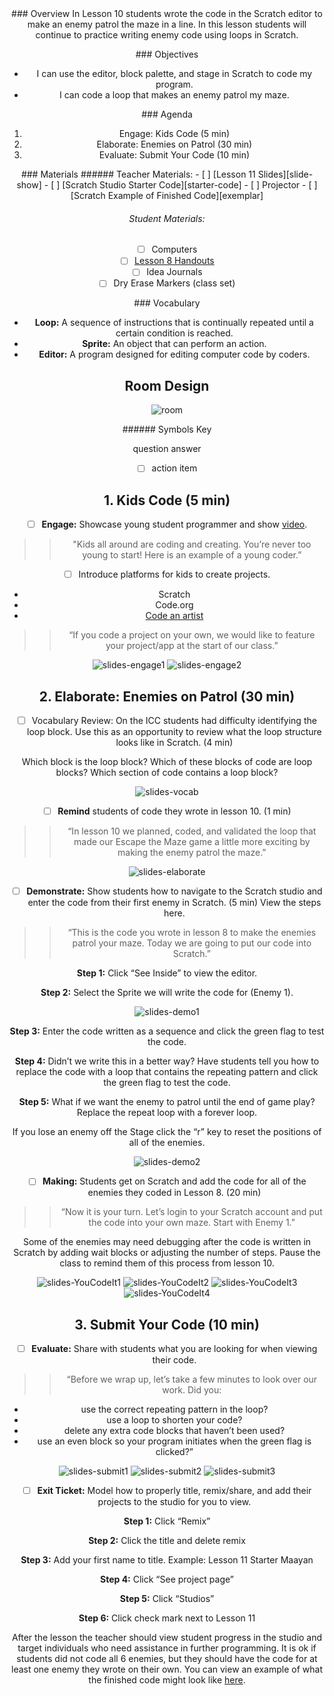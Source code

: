 <header class='header' title='Enemies Everywhere Continued' subtitle='Lesson 11'/>

<notable>
<iconp src='/icons/activity.png'>### Overview</iconp>
In Lesson 10 students wrote the code in the Scratch editor to make an enemy patrol the maze in a line. In this lesson students will continue to practice writing enemy code using loops in Scratch.

<iconp src='/icons/objectives.png'>### Objectives</iconp>
- I can use the editor, block palette, and stage in Scratch to code my program.
- I can code a loop that makes an enemy patrol my maze.

<iconp src='/icons/agenda.png'>### Agenda</iconp>
1. Engage: Kids Code (5 min)
1. Elaborate: Enemies on Patrol (30 min)
1. Evaluate: Submit Your Code (10 min)


<note>
<iconp src='/icons/materials.png'>### Materials</iconp>
###### Teacher Materials:
- [ ] [Lesson 11 Slides][slide-show]
- [ ] [Scratch Studio Starter Code][starter-code]
- [ ] Projector
- [ ] [Scratch Example of Finished Code][exemplar]

###### Student Materials:
- [ ] Computers
- [ ] [Lesson 8 Handouts][handout]
- [ ] Idea Journals
- [ ] Dry Erase Markers (class set)

<iconp src='/icons/vocab.png'>### Vocabulary</iconp>

- **Loop:** A sequence of instructions that is continually repeated until a certain condition is reached.
- **Sprite:** An object that can perform an action.
- **Editor:** A program designed for editing computer code by coders.
</note>

<pagebreak/>

## Room Design

![room](./images/desk-setup_online.png)

<note borderLeft='2px solid green' mt='2em'>
###### Symbols Key

<iconp ml='1.65em' type='question'>question</iconp>
<iconp ml='1.65em' type='answer'>answer</iconp>
- [ ] action item
</note>

## 1. Kids Code (5 min)

- [ ] **Engage:** Showcase young student programmer and show [video][video].

> > "Kids all around are coding and creating. You’re never too young to start! Here is an example of a young coder.”


- [ ] Introduce platforms for kids to create projects.
* Scratch
* Code.org
* [Code an artist][code-an-artist]

> > “If you code a project on your own, we would like to feature your project/app at the start of our class.”

![slides-engage1](./images/slides-engage1.jpeg)
![slides-engage2](./images/slides-engage2.jpeg)

## 2. Elaborate: Enemies on Patrol (30 min)

- [ ] Vocabulary Review: On the ICC students had difficulty identifying the loop block. Use this as an opportunity to review what the loop structure looks like in Scratch. (4 min)

<iconp type='question'>Which block is the loop block?</iconp>
<iconp type='question'>Which of these blocks of code are loop blocks?</iconp>
<iconp type='question'>Which section of code contains a loop block?</iconp>

![slides-vocab](./images/slides-vocabulary.jpeg)

- [ ] **Remind** students of code they wrote in lesson 10. (1 min)  

> > “In lesson 10 we planned, coded, and validated the loop that made our Escape the Maze game a little more exciting by making the enemy patrol the maze.”

![slides-elaborate](./images/slides-elaborate.jpeg)

- [ ] **Demonstrate:** Show students how to navigate to the Scratch studio and enter the code from their first enemy in Scratch. (5 min) View the steps here.

> > “This is the code you wrote in lesson 8 to make the enemies patrol your maze. Today we are going to put our code into Scratch.”

**Step 1:** Click “See Inside” to view the editor.

**Step 2:** Select the Sprite we will write the code for (Enemy 1).

![slides-demo1](./images/slides-teacher1.jpeg)

**Step 3:** Enter the code written as a sequence and click the green flag to test the code.

**Step 4:** <iconp type='question'>Didn’t we write this in a better way?</iconp>
<iconp type='answer'>Have students tell you how to replace the code with a loop that contains the repeating pattern and click the green flag to test the code.</iconp>

**Step 5:** <iconp type='question'>What if we want the enemy to patrol until the end of game play?</iconp>
<iconp type='answer'>Replace the repeat loop with a forever loop.</iconp>

<note type="tip">If you lose an enemy off the Stage click the “r” key to reset the positions of all of the enemies.</note>

![slides-demo2](./images/slides-teacher2.jpeg)

- [ ] **Making:** Students get on Scratch and add the code for all of the enemies they coded in Lesson 8. (20 min)

> > “Now it is your turn. Let’s login to your Scratch account and put the code into your own maze. Start with Enemy 1.”

<note type="tip"> Some of the enemies may need debugging after the code is written in Scratch by adding wait blocks or adjusting the number of steps. Pause the class to remind them of this process from lesson 10.</note>

![slides-YouCodeIt1](./images/slides-YCI1.jpeg)
![slides-YouCodeIt2](./images/slides-YCI2.jpeg)
![slides-YouCodeIt3](./images/slides-YCI3.jpeg)
![slides-YouCodeIt4](./images/slides-YCI4.jpeg)

## 3. Submit Your Code (10 min)

- [ ] **Evaluate:** Share with students what you are looking for when viewing their code.

> > “Before we wrap up, let’s take a few minutes to look over our work. Did you:
- use the correct repeating pattern in the loop?
- use a loop to shorten your code?
- delete any extra code blocks that haven’t been used?
- use an even block so your program initiates when the green flag is clicked?”

![slides-submit1](./images/slides-submit1.jpeg)
![slides-submit2](./images/slides-submit2.jpeg)
![slides-submit3](./images/slides-submit3.jpeg)

- [ ] **Exit Ticket:** Model how to properly title, remix/share, and add their projects to the studio for you to view.

**Step 1:** Click “Remix”

**Step 2:** Click the title and delete remix

**Step 3:** Add your first name to title.  Example: Lesson 11 Starter Maayan

**Step 4:** Click “See project page”

**Step 5:** Click “Studios”

**Step 6:** Click check mark next to Lesson 11


<note type="tip"> After the lesson the teacher should view student progress in the studio and target individuals who need assistance in further programming. It is ok if students did not code all 6 enemies, but they should have the code for at least one enemy they wrote on their own. You can view an example of what the finished code might look like [here][exemplar].</note>

</notable>

[slide-show]: https://docs.google.com/presentation/d/1fdFUCvEZMqRLqZ-2s5JmR7jYWQPmQlxgaiiYnoNU-IY/edit#slide=id.p
[starter-code]: https://scratch.mit.edu/projects/138905189/
[exemplar]: https://scratch.mit.edu/projects/138901128/
[handout]: https://drive.google.com/file/d/0B2wBzr9vcXjPbmZZRHVNVTcwM2M/view?usp=drive_web
[code-an-artist]: https://studio.code.org/gallery/art
[video]: https://drive.google.com/open?id=0B2wBzr9vcXjPSTJCWmdDdDFFbXc
